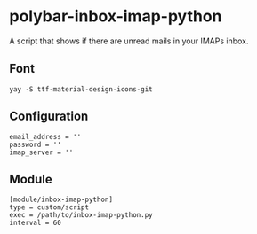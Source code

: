 # polybar-inbox-imap-python

A script that shows if there are unread mails in your IMAPs inbox. 

## Font

`yay -S ttf-material-design-icons-git`

## Configuration

```
email_address = ''
password = ''
imap_server = ''
```

## Module

```
[module/inbox-imap-python]
type = custom/script
exec = /path/to/inbox-imap-python.py
interval = 60
```
